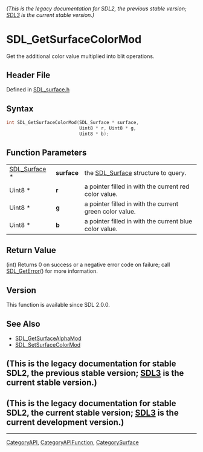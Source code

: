 ###### (This is the legacy documentation for SDL2, the previous stable version; [SDL3](https://wiki.libsdl.org/SDL3/) is the current stable version.)
# SDL_GetSurfaceColorMod

Get the additional color value multiplied into blit operations.

## Header File

Defined in [SDL_surface.h](https://github.com/libsdl-org/SDL/blob/SDL2/include/SDL_surface.h)

## Syntax

```c
int SDL_GetSurfaceColorMod(SDL_Surface * surface,
                           Uint8 * r, Uint8 * g,
                           Uint8 * b);
```

## Function Parameters

|                              |             |                                                         |
| ---------------------------- | ----------- | ------------------------------------------------------- |
| [SDL_Surface](SDL_Surface) * | **surface** | the [SDL_Surface](SDL_Surface) structure to query.      |
| Uint8 *                      | **r**       | a pointer filled in with the current red color value.   |
| Uint8 *                      | **g**       | a pointer filled in with the current green color value. |
| Uint8 *                      | **b**       | a pointer filled in with the current blue color value.  |

## Return Value

(int) Returns 0 on success or a negative error code on failure; call
[SDL_GetError](SDL_GetError)() for more information.

## Version

This function is available since SDL 2.0.0.

## See Also

- [SDL_GetSurfaceAlphaMod](SDL_GetSurfaceAlphaMod)
- [SDL_SetSurfaceColorMod](SDL_SetSurfaceColorMod)


## (This is the legacy documentation for stable SDL2, the previous stable version; [SDL3](https://wiki.libsdl.org/SDL3/) is the current stable version.)



## (This is the legacy documentation for stable SDL2, the current stable version; [SDL3](https://wiki.libsdl.org/SDL3/) is the current development version.)



----
[CategoryAPI](CategoryAPI), [CategoryAPIFunction](CategoryAPIFunction), [CategorySurface](CategorySurface)

